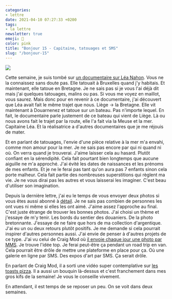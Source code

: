 ```yaml
---
categories:
- lettre
date: 2021-04-10 07:27:33 +0200
tags:
- la lettre
newsletter: true
emoji: 💌
color: pink
title: "Bonjour 15 - Capitaine, tatouages et SMS"
slug: "/bonjour-15"
---
```

![](https://buttondown.s3.us-west-2.amazonaws.com/images/61a70a89-f4bf-4bba-8689-e2ad722f7efb.jpeg)

Cette semaine, je suis tombé sur [un documentaire sur Léa Nahon](https://meganemurgia.com/capitaine-lea). Vous ne la connaissez sans doute pas. Elle tatouait à Bruxelles quand j'y habitais. Et maintenant, elle tatoue en Bretagne. Je ne sais pas si je vous l'ai déjà dit mais j'ai quelques tatouages, malins ou pas. Si vous me voyez en maillot, vous saurez. Mais donc pour en revenir à ce documentaire, j'ai découvert que Léa avait fait le même trajet que nous. Liège → la Bretagne. Elle vit maintenant à Douarnenez et tatoue sur un bateau. Pas n'importe lequel. En fait, le documentaire parle justement de ce bateau qui vient de Liège. Là ou nous avons fait le trajet par la route, elle l'a fait via la Meuse et la mer. Capitaine Léa. Et la réalisatrice a d'autres documentaires que je me réjouis de mater.

Et en parlant de tatouages, l'envie d'une pièce relative à la mer m'a envahi, comme mon amour pour la mer. Je ne sais pas encore par qui ni quand ni où. On verra quand je trouverai. J'aime laisser cela au hasard. Plutôt confiant en la sérendipité. Cela fait pourtant bien longtemps que aucune aiguille ne m'a approché. J'ai évité les dates de naissances et les prénoms de mes enfants. Et je ne le ferai pas tant qu'on aura pas 7 enfants sinon cela porte malheur. Cela fait partie des nombreuses superstitions qui règlent ma vie. Je ne vous dirai pas les autres et vous laisserai les imaginer. C'est beau d'utiliser son imagination.

Depuis la dernière lettre, j'ai eu le temps de vous envoyer deux photos si vous êtes aussi abonné à [détail](https://yannickschutz.com/details). Je ne sais pas combien de personnes les ont vues ni même si elles les ont aimé. J'aime assez l'approche au final. C'est juste étrange de trouver les bonnes photos. J'ai choisi un thème et j'essaye de m'y tenir. Les bords du sentier des douaniers. De la photo bretonnante. J'essaye de ne faire que hors de ma collection d'argentique. J'ai eu un ou deux retours plutôt positifs. Je me demande si cela pourrait inspirer d'autres personnes aussi. J'ai envie de penser à d'autres projets de ce type. J'ai vu celui de Craig Mod où [il envoie chaque jour une photo par MMS](https://craigmod.com/essays/sms_publishing/). Je trouve l'idée top. Je ferai peut-être ça pendant un road trip en van. Cela pourrait être drôle de mettre une plateforme en place pour ça. Où une galerie en ligne par SMS. Des expos d'art par SMS. Ça serait drôle.

En parlant de Craig Mod, il a sorti une vidéo super contemplative sur [les toasts pizza](https://youtu.be/i5SLi-GZ0Z4). Il a aussi un bouquin là-dessus et c'est franchement dans mes gros kifs de la semaine! Je vous le conseille vivement.

En attendant, il est temps de se reposer un peu. On se voit dans deux semaines.
